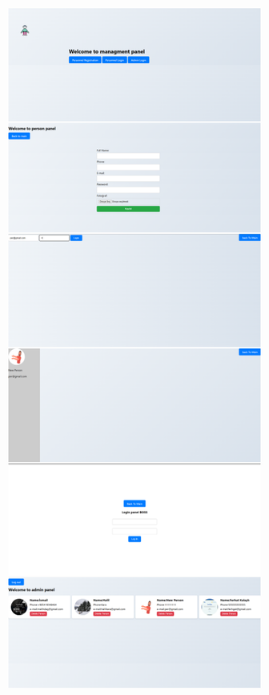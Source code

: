<img src="main.png" alt="main">
<img src="persoRegisster.png" alt="personReggister">
<img src="person-login.png" alt="personLogin">
<img src="person-blog.png" alt="personBlog">
<img src="adminLogin.png" alt="adminLogin">
<img src="adminPersons.png" alt="personsList">